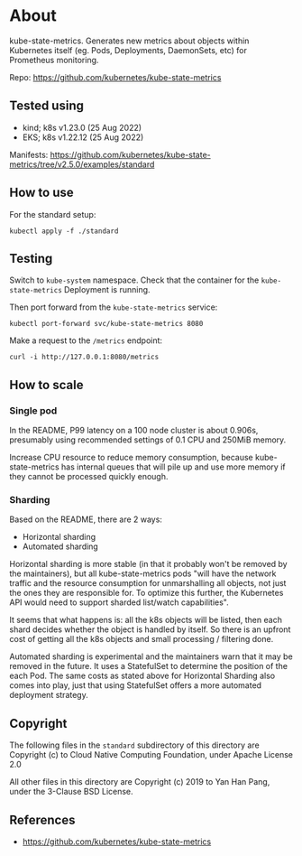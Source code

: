 # About

kube-state-metrics. Generates new metrics about objects within Kubernetes itself (eg. Pods, Deployments, DaemonSets, etc) for Prometheus monitoring.

Repo: https://github.com/kubernetes/kube-state-metrics


## Tested using

- kind; k8s v1.23.0 (25 Aug 2022)
- EKS; k8s v1.22.12 (25 Aug 2022)

Manifests: https://github.com/kubernetes/kube-state-metrics/tree/v2.5.0/examples/standard


## How to use

For the standard setup:
```
kubectl apply -f ./standard
```


## Testing

Switch to `kube-system` namespace. Check that the container for the `kube-state-metrics` Deployment is running.

Then port forward from the `kube-state-metrics` service:

```
kubectl port-forward svc/kube-state-metrics 8080
```

Make a request to the `/metrics` endpoint:
```
curl -i http://127.0.0.1:8080/metrics
```


## How to scale

### Single pod

In the README, P99 latency on a 100 node cluster is about 0.906s, presumably using recommended settings of 0.1 CPU and 250MiB memory.

Increase CPU resource to reduce memory consumption, because kube-state-metrics has internal queues that will pile up and use more memory if they cannot be processed quickly enough.

### Sharding

Based on the README, there are 2 ways:

- Horizontal sharding
- Automated sharding

Horizontal sharding is more stable (in that it probably won't be removed by the maintainers), but all kube-state-metrics pods "will have the network traffic and the resource consumption for unmarshalling all objects, not just the ones they are responsible for. To optimize this further, the Kubernetes API would need to support sharded list/watch capabilities".

It seems that what happens is: all the k8s objects will be listed, then each shard decides whether the object is handled by itself. So there is an upfront cost of getting all the k8s objects and small processing / filtering done.

Automated sharding is experimental and the maintainers warn that it may be removed in the future. It uses a StatefulSet to determine the position of the each Pod. The same costs as stated above for Horizontal Sharding also comes into play, just that using StatefulSet offers a more automated deployment strategy.


## Copyright

The following files in the `standard` subdirectory of this directory are Copyright (c) to Cloud Native Computing Foundation, under Apache License 2.0

All other files in this directory are Copyright (c) 2019 to Yan Han Pang, under the 3-Clause BSD License.


## References

- https://github.com/kubernetes/kube-state-metrics
